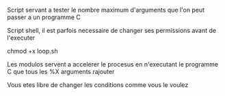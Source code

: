 Script servant a tester le nombre maximum d'arguments que l'on peut passer a un programme C

Script shell, il est parfois necessaire de changer ses permissions avant de l'executer

chmod +x loop.sh

Les modulos servent a accelerer le procesus en n'executant le programme C que tous les %X arguments rajouter

Vous etes libre de changer les conditions comme vous le voulez

